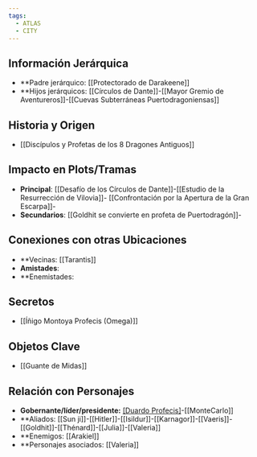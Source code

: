 ```yaml
---
tags:
  - ATLAS
  - CITY
---
```

## Información Jerárquica
- **Padre jerárquico: [[Protectorado de Darakeene]]
- **Hijos jerárquicos: [[Círculos de Dante]]-[[Mayor Gremio de Aventureros]]-[[Cuevas Subterráneas Puertodragoniensas]]

## Historia y Origen
- [[Discípulos y Profetas de los 8 Dragones Antiguos]]

## Impacto en Plots/Tramas 
- **Principal**: [[Desafío de los Círculos de Dante]]-[[Estudio de la Resurrección de Vilovia]]- [[Confrontación por la Apertura de la Gran Escarpa]]-
- **Secundarios**: [[Goldhit se convierte en profeta de Puertodragón]]-

## Conexiones con otras Ubicaciones
- **Vecinas: [[Tarantis]]
- **Amistades**:
- **Enemistades:

## Secretos 
- [[Íñigo Montoya Profecis (Omega)]]

## Objetos Clave
- [[Guante de Midas]]

## Relación con Personajes 
- **Gobernante/líder/presidente:** [[Duardo Profecis]](ex)-[[MonteCarlo]]
- **Aliados: [[Sun ji]]-[[Hitler]]-[[Isildur]]-[[Karnagor]]-[[Vaeris]]-[[Goldhit]]-[[Thénard]]-[[Julia]]-[[Valeria]]
- **Enemigos: [[Arakiel]]
- **Personajes asociados: [[Valeria]]